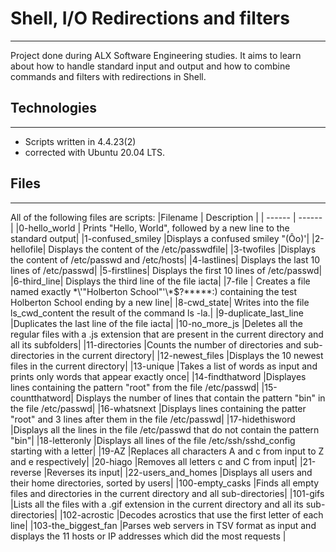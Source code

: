 # Shell, I/O Redirections and filters
****
Project done during ALX Software Engineering studies. It aims to learn about how to handle standard input and output and how to combine commands and filters with redirections in Shell.
## Technologies
****
- Scripts written in 4.4.23(2)
- corrected with Ubuntu 20.04 LTS.
## Files
****
All of the following files are scripts:
|Filename  | Description |
| ------ | ------ |
|0-hello_world |	Prints "Hello, World", followed by a new line to the standard output|
|1-confused_smiley	|Displays a confused smiley "(Ôo)'|
|2-hellofile|	Displays the content of the /etc/passwdfile|
|3-twofiles	|Displays the content of /etc/passwd and /etc/hosts|
|4-lastlines|	Displays the last 10 lines of /etc/passwd|
|5-firstlines|	Displays the first 10 lines of /etc/passwd|
|6-third_line|	Displays the third line of the file iacta|
|7-file	| Creates a file named exactly \*\\'"Holberton School"\'\\*$\?\*\*\*\*\*:) containing the test Holberton School ending by a new line|
|8-cwd_state|	Writes into the file ls_cwd_content the result of the command ls -la.|
|9-duplicate_last_line	|Duplicates the last line of the file iacta|
|10-no_more_js	|Deletes all the regular files with a .js extension that are present in the current directory and all its subfolders|
|11-directories	|Counts the number of directories and sub-directories in the current directory|
|12-newest_files	|Displays the 10 newest files in the current directory| |13-unique	|Takes a list of words as input and prints only words that appear exactly once|
|14-findthatword	|Displayes lines containing the pattern "root" from the file /etc/passwd|
|15-countthatword|	Displays the number of lines that contain the pattern "bin" in the file /etc/passwd|
|16-whatsnext	|Displays lines containing the patter "root" and 3 lines after them in the file /etc/passwd|
|17-hidethisword	|Displays all the lines in the file /etc/passwd that do not contain the pattern "bin"|
|18-letteronly	|Displays all lines of the file /etc/ssh/sshd_config starting with a letter|
|19-AZ	|Replaces all characters A and c from input to Z and e respectively|
|20-hiago	|Removes all letters c and C from input|
|21-reverse	|Reverses its input|
|22-users_and_homes	|Displays all users and their home directories, sorted by users|
|100-empty_casks	|Finds all empty files and directories in the current directory and all sub-directories|
|101-gifs	|Lists all the files with a .gif extension in the current directory and all its sub-directories|
|102-acrostic	|Decodes acrostics that use the first letter of each line|
|103-the_biggest_fan     	|Parses web servers in TSV format as input and displays the 11 hosts or IP addresses which did the most requests | 


